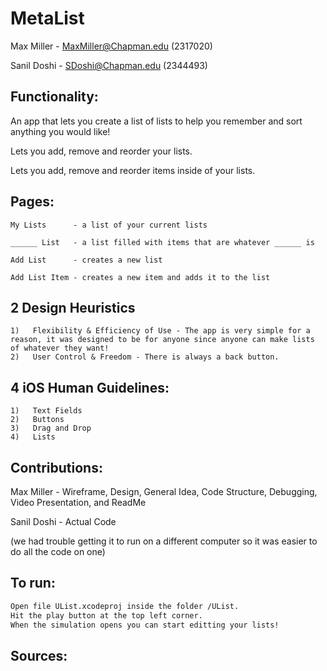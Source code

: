 # MetaList
Max Miller - MaxMiller@Chapman.edu (2317020)

Sanil Doshi - SDoshi@Chapman.edu (2344493)


## Functionality:
An app that lets you create a list of lists to help you remember and sort anything you would like!

Lets you add, remove and reorder your lists.

Lets you add, remove and reorder items inside of your lists.


## Pages:
```
My Lists      - a list of your current lists

______ List   - a list filled with items that are whatever ______ is

Add List      - creates a new list

Add List Item - creates a new item and adds it to the list
```


## 2 Design Heuristics
```
1)   Flexibility & Efficiency of Use - The app is very simple for a reason, it was designed to be for anyone since anyone can make lists of whatever they want!
2)   User Control & Freedom - There is always a back button.
```


## 4 iOS Human Guidelines:
```
1)   Text Fields
2)   Buttons
3)   Drag and Drop
4)   Lists
```


## Contributions:
Max Miller - Wireframe, Design, General Idea, Code Structure, Debugging, Video Presentation, and ReadMe

Sanil Doshi - Actual Code

(we had trouble getting it to run on a different computer so it was easier to do all the code on one)


## To run:
```bash
Open file UList.xcodeproj inside the folder /UList.
Hit the play button at the top left corner.
When the simulation opens you can start editting your lists!
```


## Sources:
